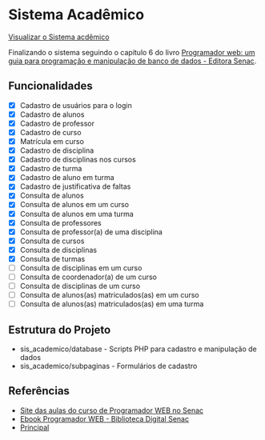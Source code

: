 # Sistema Acadêmico

[Visualizar o Sistema acdêmico](https://sisacad.page.gd/)

Finalizando o sistema seguindo o capítulo 6 do livro [Programador web: um guia para programação e manipulação de banco de dados - Editora Senac](https://bibliotecadigitalsenac.com.br/#/content/uid/dfc3ed6f-17d8-ee11-85fa-00224821b803/detail).

## Funcionalidades

- [x] Cadastro de usuários para o login
- [x] Cadastro de alunos
- [x] Cadastro de professor
- [x] Cadastro de curso
- [x] Matrícula em curso
- [x] Cadastro de disciplina
- [x] Cadastro de disciplinas nos cursos
- [x] Cadastro de turma
- [x] Cadastro de aluno em turma
- [x] Cadastro de justificativa de faltas
- [x] Consulta de alunos
- [x] Consulta de alunos em um curso
- [x] Consulta de alunos em uma turma
- [x] Consulta de professores
- [x] Consulta de professor(a) de uma disciplina
- [x] Consulta de cursos
- [x] Consulta de disciplinas
- [x] Consulta de turmas
- [ ] Consulta de disciplinas em um curso
- [ ] Consulta de coordenador(a) de um curso
- [ ] Consulta de disciplinas de um curso
- [ ] Consulta de alunos(as) matriculados(as) em um curso
- [ ] Consulta de alunos(as) matriculados(as) em uma turma

## Estrutura do Projeto

- sis_academico/database - Scripts PHP para cadastro e manipulação de dados
- sis_academico/subpaginas - Formulários de cadastro

## Referências

- [Site das aulas do curso de Programador WEB no Senac](https://jocile.com/programador-web/)
- [Ebook Programador WEB - Biblioteca Digital Senac](https://bibliotecadigitalsenac.com.br/#/content/reference/uid/38a6ad64-c8d9-ee11-85fc-0022482328f7/player)
- [Principal](../README.md)
